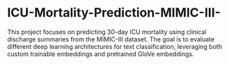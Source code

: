 # ICU-Mortality-Prediction-MIMIC-III-
This project focuses on predicting 30-day ICU mortality using clinical discharge summaries from the MIMIC-III dataset. The goal is to evaluate different deep learning architectures for text classification, leveraging both custom trainable embeddings and pretrained GloVe embeddings.  
